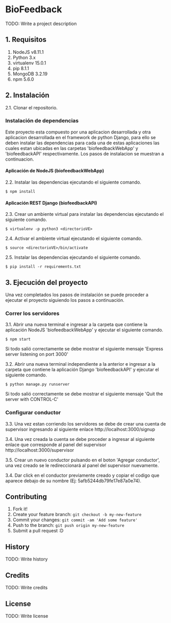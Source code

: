# BioFeedback

TODO: Write a project description

## 1. Requisitos

1. NodeJS v8.11.1
2. Python 3.x
3. virtualenv 15.0.1
4. pip 8.1.1
5. MongoDB 3.2.19
6. npm 5.6.0

## 2. Instalación

2.1. Clonar el repositorio.

### Instalación de dependencias

Este proyecto esta compuesto por una aplicacion desarrollada y otra aplicacion desarrollada en el framework de python Django, para ello se deben instalar las dependencias para cada una de estas aplicaciones las cuales estan ubicadas en las carpetas 'biofeedbackWebApp' y 'biofeedbackAPI' respectivamente. Los pasos de instalacion se muestran a continuacion.

#### Aplicación de NodeJS (biofeedbackWebApp)

2.2. Instalar las dependencias ejecutando el siguiente comando.
```console
$ npm install
```

#### Aplicación REST Django (biofeedbackAPI)

2.3. Crear un ambiente virtual para instalar las dependencias ejecutando el siguiente comando.
```console
$ virtualenv -p python3 <directorioVE>
```
2.4. Activar el ambiente virtual ejecutando el siguiente comando.
```console
$ source <directorioVE>/bin/activate
```
2.5. Instalar las dependencias ejecutando el siguiente comando.
```console
$ pip install -r requirements.txt
```

## 3. Ejecución del proyecto

Una vez completados los pasos de instalación se puede proceder a ejecutar el proyecto siguiendo los pasos a continuación.


### Correr los servidores
3.1. Abrir una nueva terminal e ingresar a la carpeta que contiene la aplicación NodeJS 'biofeedbackWebApp' y ejecutar el siguiente comando.
```console
$ npm start
```
Si todo salió correctamente se debe mostrar el siguiente mensaje 'Express server listening on port 3000'

3.2. Abrir una nueva terminal independiente a la anterior e ingresar a la carpeta que contiene la aplicación Django 'biofeedbackAPI' y ejecutar el siguiente comando.
```console
$ python manage.py runserver
```
Si todo salió correctamente se debe mostrar el siguiente mensaje 'Quit the server with CONTROL-C'

### Configurar conductor

3.3. Una vez estan corriendo los servidores se debe de crear una cuenta de supervisor ingresando al siguiente enlace http://localhost:3000/signup

3.4. Una vez creada la cuenta se debe proceder a ingresar al siguiente enlace que corresponde al panel del supervisor http://localhost:3000/supervisor

3.5. Crear un nuevo conductor pulsando en el boton 'Agregar conductor', una vez creado se le redireccionará al panel del supervisor nuevamente.

3.4. Dar click en el conductor previamente creado y copiar el codigo que aparece debajo de su nombre (Ej: 5afb5244db79fe17e87a0e74).




## Contributing

1. Fork it!
2. Create your feature branch: `git checkout -b my-new-feature`
3. Commit your changes: `git commit -am 'Add some feature'`
4. Push to the branch: `git push origin my-new-feature`
5. Submit a pull request :D

## History

TODO: Write history

## Credits

TODO: Write credits

## License

TODO: Write license
